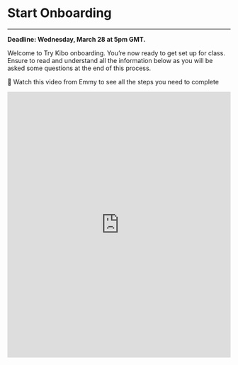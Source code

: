# Start Onboarding

---
**Deadline: Wednesday, March 28 at 5pm GMT.**

Welcome to Try Kibo onboarding. You’re now ready to get set up for class. Ensure to read and understand all the information below as you will be asked some questions at the end of this process. 

<aside>

🚨 Watch this video from Emmy to see all the steps you need to complete

</aside>


<div style="position: relative; height: 100%; width: 100%;">
  <iframe width="100%" height="600" src="https://www.youtube.com/embed/tVMMFaJI65c?si" frameborder="0" allow="accelerometer; autoplay; clipboard-write; encrypted-media; gyroscope; picture-in-picture; web-share" allowfullscreen></iframe>
</div>


During this process, you will:
* Select a live class.
* Join your class Replit team.
* Learn about how you will learn at Kibo.
* Join Discord, update your profile, and introduce yourself.
* Submit an onboarding checklist form

As you get through these steps, you will complete 3 activities that will help us verify that you are ready for class.

>

# Virtual sessions during Try Kibo

While you study at Kibo, there will be weekly live events that you will attend. These events are:

* **Live class(90 minutes)**: Mandatory weekly live sessions on Google Meet, led by an instructor or teaching assistant. It will include collaborative problem-solving (1 hour) and opportunities to ask questions about your lessons (30 minutes). You will select a live class time below.

* **Office hours (60 minutes)**: Personalized help with your projects and lessons. This session is _optional_ and led by a Teaching Assistant.

* **Community Friday (60 minutes)**: Career-focused events featuring tech professionals and mentors like software engineers, product managers, and data scientists.


### Activity 1 - select a live class

Below is a list of weekly live classes available. Submit the form below to pick a live class time that works best for you. You can only select one live class. Time is in GMT(convert to your local timezone)

| Time (in GMT) | Day | Led by |
| --- | --- | --- |
| 5:00pm GMT | Wednesday | Emmanuel A |
| 2:30pm GMT | Thursdays | Wasiu Y |
| 7:00pm GMT | Fridays | Enoch E |
| 3:00pm GMT | Saturdays | Emmanuel O |


<div style="width:100%;height:500px;"><iframe src="https://forms.gle/2CpWh1t37fHFTjRj7" frameborder="0" sandbox="allow-scripts allow-popups allow-top-navigation-by-user-activation allow-forms allow-same-origin" allowfullscreen="" style="width: 100%; height: 100%; border-radius: 1px; pointer-events: auto; background-color: white;"></iframe>
</div>

>

# Learning at Kibo 

You will be learning with peers, instructors, and teaching assistants from across the continent. In this section, you will learn about the support system available to you and how you can get help.

* **The Kibo Support System:** This includes community managers, instructors, and teaching assistants who are available to help you throughout your learning journey. Feel free to reach out and connect with any of them

![support_system](./support_system.png)

* **How to get help:** Even though you will have a host of people who will support you throughout your journey, you will also refine your problem-solving abilities. As a rule of thumb, if you need help with your lessons, follow these steps to get help.
    * **Google:** Try to find answers to your questions online – a great way to polish your Google searching skills
    * **Community:** Ask your peers in the #help channels on Discord. They might have similar questions or answer
    * **Kibo:** If you still need assistance, contact the Kibo team—your instructor, TAs, or community managers.

![how_to_get_help](./how_to_get_help.png)

>

# Tools for Success

During your class, you will use various tools for your learning. These tools are:

* **Anchor:** If you can see this, you are on Anchor. All your lessons will be released on this site – bookmark this site: <a href="https://lms.kibo.school/" target="_blank"> lms.kibo.school </a>
* **Replit:** You will write your code and submit it using. It has everything you need to build and run computer programs. You will join a replit team to access your lessons below
* **Zoom & Google Meet:** You will use these tools to attend your live classes, office hours, and events.
* **Discord:** This is our community platform, where you'll communicate and connect with peers and instructors. Joining Discord is mandatory once the program starts, as all communication from the Kibo team will be conducted there. You will join Discord and introduce yourself below


### Activity 2 – Join Replit Team

You have already created a Replit account during the admissions challenge. Now, you need to join the Replit team so you will be able to access your work in class.

* Go to <a href="https://replit.com/~" target="_blank">replit.com</a>
* Select "Log in" at the top right corner to login to your account
* <a href="https://replit.com/teams/join/kvmzcikvodeujruofmufxhknagsyqbdd-tk11-ids" target="_blank">Click this link </a> to join the Replit team for the class.


### Activity 3 – Join Discord and complete the onboarding checklist

After the class starts, all communication from the Kibo team will occur on Discord, so joining is mandatory. Follow the steps below to join Discord, introduce yourself, update your profile, and complete the onboarding checklist form.

🚨**Note:** If you witness any delays trying to join Discord, be patient and try again in a few hours. Discord may ban your account if they see multiple activities happening at one time, and it may take up to 20 days to resolve.

* If you already have a Discord account, <a href="https://discord.com/login" target="_blank">log in</a>. Otherwise, create an account and verify it via email. Check your spam folder if the email is not in your inbox
* Join the Try Kibo Discord Server: <a href="https://discord.gg/Gn9fqzPBmA" target="_blank">https://discord.gg/Gn9fqzPBmA</a> and follow the steps until you submit the onboarding checklist

    **Steps**
    * Introduce yourself in the #introductions channel
        * Your full name
        * Your location(city, country)
        * A fun fact about you
        * An image or gif that represents you
    *  Update your Discord name to your first name and last initial e.g., "Jessica A", "Sydney W"
    *  Add a preferred profile picture
    *  Submit the onboarding checklist form

Once you have done all the above, you’re ready for class! You will get an invite to the mandatory orientation on or before the end of today.

>

### Orientation date: Thursday, 28th March from 3 - 4:30pm GMT. Mark your calendar
